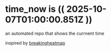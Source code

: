 # time_now is (( 2025-10-07T01:00:00.851Z ))

an automated repo that shows the currnent time

inspired by [breakingheatmap](https://github.com/breakingheatmap/breakingheatmap)